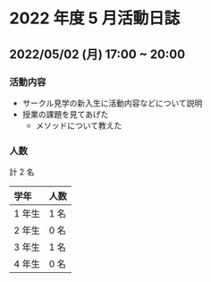 # 2022 年度 5 月活動日誌

## 2022/05/02 (月) 17:00 ~ 20:00

### 活動内容

- サークル見学の新入生に活動内容などについて説明
- 授業の課題を見てあげた
  - メソッドについて教えた

### 人数

計 2 名

| 学年   | 人数 |
| :----- | :--- |
| 1 年生 | 1 名 |
| 2 年生 | 0 名 |
| 3 年生 | 1 名 |
| 4 年生 | 0 名 |